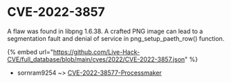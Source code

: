 # CVE-2022-3857

A flaw was found in libpng 1.6.38. A crafted PNG image can lead to a segmentation fault and denial of service in png_setup_paeth_row() function.

{% embed url="https://github.com/Live-Hack-CVE/full_database/blob/main/cves/2022/CVE-2022-3857.json" %}


* sornram9254 ~> [CVE-2022-38577-Processmaker](https://www.alice-snow.ru/2022/database/cve-2022-3857/cve-2022-38577-processmaker-sornram9254)